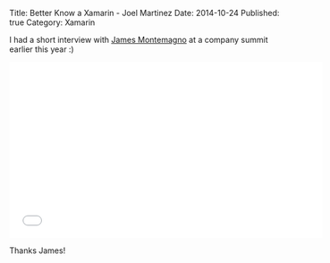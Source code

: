 ﻿Title: Better Know a Xamarin - Joel Martinez
Date: 2014-10-24
Published: true
Category: Xamarin

I had a short interview with [James Montemagno](http://motzcod.es/) at a company summit earlier this year :)

<iframe width="560" height="315" src="//www.youtube.com/embed/9eiUeCx2Czo?list=PLM75ZaNQS_Fa-rPUZPdK9EejObe-AkkGz" frameborder="0" allowfullscreen></iframe>

Thanks James!